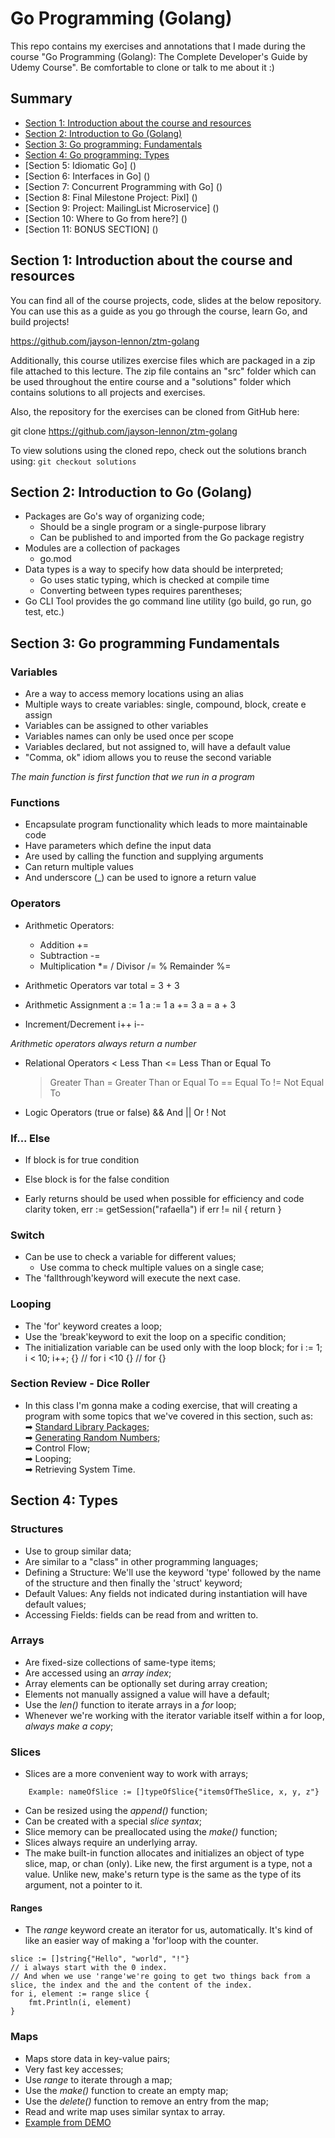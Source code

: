 # Go Programming (Golang)
This repo contains my exercises and annotations that I made during the course "Go Programming (Golang): The Complete Developer's Guide by Udemy Course". Be comfortable to clone or talk to me about it :)

## Summary

- [Section 1: Introduction about the course and resources](https://github.com/rafacruzz/golang-complete-guide-udemy-course#section-1-introduction-about-the-course-and-resources)
- [Section 2: Introduction to Go (Golang)](https://github.com/rafacruzz/golang-complete-guide-udemy-course#section-1-introduction-about-the-course-and-resources)
- [Section 3: Go programming: Fundamentals](https://github.com/rafacruzz/golang-complete-guide-udemy-course#section-1-introduction-about-the-course-and-resources)
- [Section 4: Go programming: Types](https://github.com/rafacruzz/golang-complete-guide-udemy-course#section-4-types)
- [Section 5: Idiomatic Go] ()
- [Section 6: Interfaces in Go] ()
- [Section 7: Concurrent Programming with Go] ()
- [Section 8: Final Milestone Project: Pixl] ()
- [Section 9: Project: MailingList Microservice] ()
- [Section 10: Where to Go from here?] ()
- [Section 11: BONUS SECTION] ()
## Section 1: Introduction about the course and resources
You can find all of the course projects, code, slides at the below repository. You can use this as a guide as you go through the course, learn Go, and build projects!

https://github.com/jayson-lennon/ztm-golang

Additionally, this course utilizes exercise files which are packaged in a zip file attached to this lecture. The zip file contains an "src" folder which can be used throughout the entire course and a "solutions" folder which contains solutions to all projects and exercises.

Also, the repository for the exercises can be cloned from GitHub here:

git clone https://github.com/jayson-lennon/ztm-golang

To view solutions using the cloned repo, check out the solutions branch using: `git checkout solutions`


## Section 2: Introduction to Go (Golang)
- Packages are Go's way of organizing code;
	- Should be a single program or a single-purpose library
	- Can be published to and imported from the Go package registry
- Modules are a collection of packages
	- go.mod
- Data types is a way to specify how data should be interpreted;
	- Go uses static typing, which is checked at compile time
	- Converting between types requires parentheses;
- Go CLI Tool provides the go command line utility (go build, go run, go test, etc.)

## Section 3: Go programming Fundamentals
### Variables 
- Are a way to access memory locations using an alias
- Multiple ways to create variables: single, compound, block, create e assign
- Variables can be assigned to other variables
- Variables names can only be used once per scope
- Variables declared, but not assigned to, will have a default value
- "Comma, ok" idiom allows you to reuse the second variable

*The main function is first function that we run in a program*

### Functions
- Encapsulate program functionality which leads to more maintainable code
- Have parameters which define the input data
- Are used by calling the function and supplying arguments
- Can return multiple values
- And underscore (_) can be used to ignore a return value

### Operators
- Arithmetic Operators:
    + Addition          +=
    - Subtraction       -=
    * Multiplication    *=
    / Divisor           /=
    % Remainder         %=
    
- Arithmetic Operators
    var total = 3 + 3
- Arithmetic Assignment
    a := 1      a := 1
    a += 3      a = a + 3
- Increment/Decrement
    i++
    i--

*Arithmetic operators always return a number*

- Relational Operators
    <   Less Than
    <=  Less Than or Equal To
    >   Greater Than
    >=  Greater Than or Equal To
    ==  Equal To
    !=  Not Equal To

- Logic Operators (true or false)
    &&  And
    ||  Or
    !   Not

### If... Else
- If block is for true condition
- Else block is for the false condition

- Early returns should be used when possible for efficiency and code clarity
    token, err := getSession("rafaella")
    if err != nil {
        return
    }

### Switch
- Can be use to check a variable for different values;
    - Use comma to check multiple values on a single case;
- The 'fallthrough'keyword will execute the next case.

### Looping
- The 'for' keyword creates a loop;
- Use the 'break'keyword to exit the loop on a specific condition;
- The initialization variable can be used only with the loop block;
    for i := 1; i < 10; i++; {}  // for i <10 {}  //  for {}
### Section Review - Dice Roller
- In this class I'm gonna make a coding exercise, that will creating a program with some topics that we've covered in this section, such as:
        <br>
        ➡ [Standard Library Packages](https://pkg.go.dev/std);
        <br>
        ➡ [Generating Random Numbers](https://pkg.go.dev/math/rand@go1.19);
        <br>
        ➡ Control Flow;
        <br>
        ➡ Looping;
        <br>
        ➡ Retrieving System Time.
    
## Section 4: Types

### Structures
- Use to group similar data;
- Are similar to a "class" in other programming languages;
- Defining a Structure: We'll use the keyword 'type' followed by the name of the structure and then finally the 'struct' keyword;
- Default Values: Any fields not indicated during instantiation will have default values;
- Accessing Fields: fields can be read from and written to.

### Arrays
- Are fixed-size collections of same-type items;
- Are accessed using an *array index*;
- Array elements can be optionally set during array creation;
- Elements not manually assigned a value will have a default;
- Use the *len()* function to iterate arrays in a *for* loop;
- Whenever we're working with the iterator variable itself within a for loop, *always make a copy*;

### Slices
- Slices are a more convenient way to work with arrays;
```
    Example: nameOfSlice := []typeOfSlice{"itemsOfTheSlice, x, y, z"}
```
- Can be resized using the *append()* function;
- Can be created with a special *slice syntax*;
- Slice memory can be preallocated using the *make()* function;
- Slices always require an underlying array.
- The make built-in function allocates and initializes an object of type slice, map, or chan (only). Like new, the first argument is a type, not a value. Unlike new, make's return type is the same as the type of its argument, not a pointer to it.

#### Ranges
- The *range* keyword create an iterator for us, automatically. It's kind of like an easier way of making a 'for'loop with the counter.
```
slice := []string{"Hello", "world", "!"}
// i always start with the 0 index.
// And when we use 'range'we're going to get two things back from a slice, the index and the and the content of the index.
for i, element := range slice {
    fmt.Println(i, element)
}
```

### Maps
- Maps store data in key-value pairs;
- Very fast key accesses;
- Use *range* to iterate through a map;
- Use the *make()* function to create an empty map;
- Use the *delete()* function to remove an entry from the map;
- Read and write map uses similar syntax to array.
- [Example from DEMO](https://github.com/rafacruzz/golang-complete-guide-udemy-course/blob/main/exercise/maps/maps.demo.go)